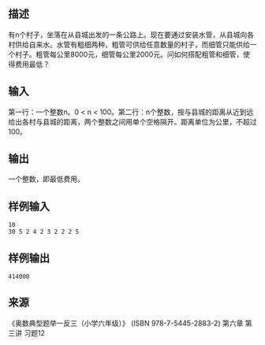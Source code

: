 ## 描述


有n个村子，坐落在从县城出发的一条公路上。现在要通过安装水管，从县城向各村供给自来水。水管有粗细两种，粗管可供给任意数量的村子，而细管只能供给一个村子。粗管每公里8000元，细管每公里2000元。问如何搭配粗管和细管，使得费用最低？

## 输入


第一行：一个整数n。0 < n < 100。第二行：n个整数，按与县城的距离从近到远给出各村与县城的距离，两个整数之间用单个空格隔开。距离单位为公里，不超过100。

## 输出


一个整数，即最低费用。

## 样例输入


```
10
30 5 2 4 2 3 2 2 2 5
```


## 样例输出


```
414000
```


## 来源


《奥数典型题举一反三（小学六年级）》 (ISBN 978-7-5445-2883-2) 第六章 第三讲 习题12

